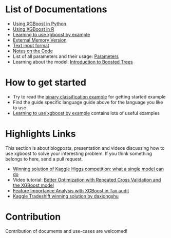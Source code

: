 List of Documentations
====
* [Using XGBoost in Python](python.md)
* [Using XGBoost in R](../R-package/vignettes/xgboostPresentation.Rmd)
* [Learning to use xgboost by example](../demo)
* [External Memory Version](external_memory.md)
* [Text input format](input_format.md)
* [Notes on the Code](../src)
* List of all parameters and their usage: [Parameters](parameter.md)
* Learning about the model: [Introduction to Boosted Trees](http://homes.cs.washington.edu/~tqchen/pdf/BoostedTree.pdf)

How to get started
====
* Try to read the [binary classification example](../demo/binary_classification) for getting started example
* Find the guide specific language guide above for the language you like to use
* [Learning to use xgboost by example](../demo) contains lots of useful examples

Highlights Links
====
This section is about blogposts, presentation and videos discussing how to use xgboost to solve your interesting problem. If you think something belongs to here, send a pull request.
* [Winning solution of Kaggle Higgs competition: what a single model can do](http://no2147483647.wordpress.com/2014/09/17/winning-solution-of-kaggle-higgs-competition-what-a-single-model-can-do/) 
* Video tutorial: [Better Optimization with Repeated Cross Validation and the XGBoost model](https://www.youtube.com/watch?v=Og7CGAfSr_Y)
* [Feature Importance Analysis with XGBoost in Tax audit](http://fr.slideshare.net/MichaelBENESTY/feature-importance-analysis-with-xgboost-in-tax-audit)
* [Kaggle Tradeshift winning solution by daxiongshu](https://github.com/daxiongshu/kaggle-tradeshift-winning-solution)

Contribution
====
Contribution of documents and use-cases are welcomed!
